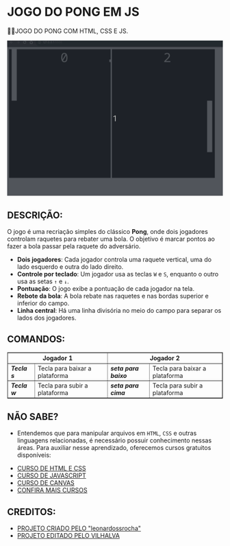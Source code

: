# JOGO DO PONG EM JS
👨‍💻JOGO DO PONG COM HTML, CSS E JS.

![JOGO DO PONG](IMAGEM.gif)

## DESCRIÇÃO:
O jogo é uma recriação simples do clássico **Pong**, onde dois jogadores controlam raquetes para rebater uma bola. O objetivo é marcar pontos ao fazer a bola passar pela raquete do adversário. 

- **Dois jogadores**: Cada jogador controla uma raquete vertical, uma do lado esquerdo e outra do lado direito.
- **Controle por teclado**: Um jogador usa as teclas `W` e `S`, enquanto o outro usa as setas `↑` e `↓`.
- **Pontuação**: O jogo exibe a pontuação de cada jogador na tela.
- **Rebote da bola**: A bola rebate nas raquetes e nas bordas superior e inferior do campo.
- **Linha central**: Há uma linha divisória no meio do campo para separar os lados dos jogadores.

## COMANDOS:
<table border="1">
    <thead>
        <tr>
            <th colspan="2">Jogador 1</th>
            <th colspan="2">Jogador 2</th>
        </tr>
    </thead>
    <tbody>
        <tr>
            <td><em><b>Tecla s</b></em></td>
            <td>Tecla para baixar a plataforma</td>
            <td><em><b>seta para baixo</b></em></td>
            <td>Tecla para baixar a plataforma</td>
        </tr>
        <tr>
            <td><em><b>Tecla w</b></em></td>
            <td>Tecla para subir a plataforma</td>
            <td><em><b>seta para cima</b></em></td>
            <td>Tecla para subir a plataforma</td>
        </tr>
    </tbody>
</table>

## NÃO SABE?
- Entendemos que para manipular arquivos em `HTML`, `CSS` e outras linguagens relacionadas, é necessário possuir conhecimento nessas áreas. Para auxiliar nesse aprendizado, oferecemos cursos gratuitos disponíveis:
* [CURSO DE HTML E CSS](https://github.com/VILHALVA/CURSO-DE-HTML-E-CSS)
* [CURSO DE JAVASCRIPT](https://github.com/VILHALVA/CURSO-DE-JAVASCRIPT)
* [CURSO DE CANVAS](https://github.com/VILHALVA/CURSO-DE-CANVAS)
* [CONFIRA MAIS CURSOS](https://github.com/VILHALVA?tab=repositories&q=+topic:CURSO)

## CREDITOS:
- [PROJETO CRIADO PELO "leonardossrocha"](https://github.com/leonardossrocha/jogo-pong)
- [PROJETO EDITADO PELO VILHALVA](https://github.com/VILHALVA)
